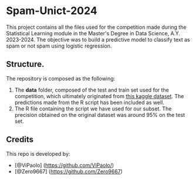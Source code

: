 # Spam-Unict-2024
This project contains all the files used for the competition made during the Statistical Learning module in the Master's Degree in Data Science, A.Y. 2023-2024. The objective was to build a predictive model to classify text as spam or not spam using logistic regression.

## Structure. 
The repository is composed as the following:

1. The **data** folder, composed of the test and train set used for the competition, which ultimately originated from [this kaggle dataset](https://www.kaggle.com/datasets/uciml/sms-spam-collection-dataset). The predictions made from the R script has been included as well.
2. The R file containing the script we have used for our subset. The precision obtained on the original dataset was around 95% on the test set. 

## Credits

This repo is developed by:

- [@ViPaolo] (https://github.com/ViPaolo/)
- [@Zero9667] (https://github.com/Zero9667)



